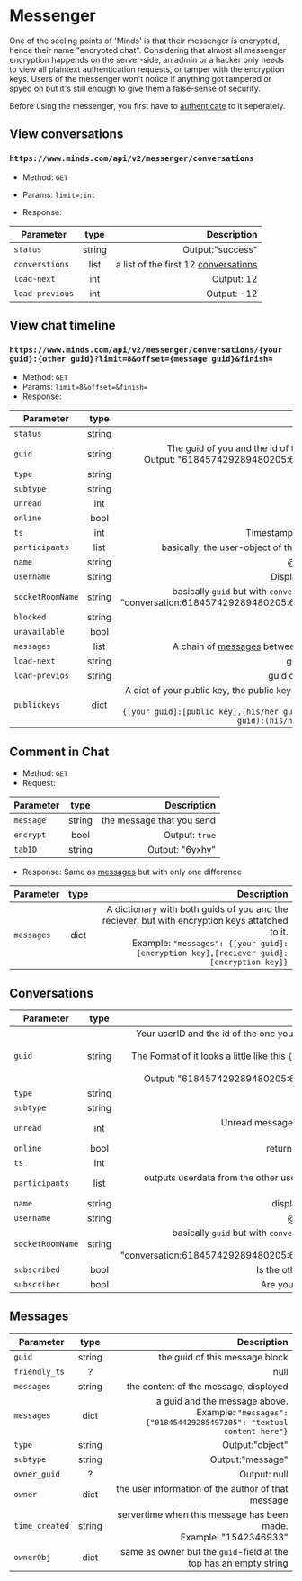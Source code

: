 # Messenger

One of the seeling points of 'Minds' is that their messenger is encrypted, hence their name "encrypted chat".
Considering that almost all messenger encryption happends on the server-side, an admin or a hacker only needs to view all plaintext authentication requests, or tamper with the encryption keys.
Users of the messenger won't notice if anything got tampered or spyed on but it's still enough to give them a false-sense of security.

Before using the messenger, you first have to [authenticate](auth.html#authenticate-with-messenger) to it seperately.

## View conversations
### `https://www.minds.com/api/v2/messenger/conversations`
* Method: `GET`
* Params: `limit=:int`

* Response:

| Parameter | type | Description |
| --- |:---:|---:|
| `status` | string | Output:"success" |
| `converstions` | list | a list of the first 12 [conversations](#conversations) |
| `load-next` | int | Output: 12 |
| `load-previous` | int | Output: -12 |

## View chat timeline
### `https://www.minds.com/api/v2/messenger/conversations/{your guid}:{other guid}?limit=8&offset={message guid}&finish=`
* Method: `GET`
* Params: `limit=8&offset=&finish=`
* Response:

| Parameter | type | Description |
| --- |:---:|---:|
| `status` | string | Output: "success" |
| `guid` | string | The guid of you and the id of the one, you're talking to. <br> Output: "618457429289480205:661345766295478287"|
| `type` | string | Output:"messenger" |
| `subtype` | string | Output: "consversation" |
| `unread` | int | Output: 0|
| `online` | bool | false |
| `ts` | int | Timestamp. Output: "1541346828" |
| `participants`| list | basically, the user-object of the one, your're contacting |
| `name` | string | @-name of the other user |
| `username` | string | Displayname of the other user |
| `socketRoomName` | string | basically `guid` but with `conversation:` prepended to it. <br> "conversation:618457429289480205:661345766295478287" |
| `blocked` | string | if you blocked that user |
| `unavailable` | bool | Output: false |
| `messages` | list | A chain of [messages](#messages) between you and the other user |
| `load-next` | string | guid of the next messages |
| `load-previos` | string | guid of the previous messages |
| `publickeys` | dict | A dict of your public key, the public key of the other user and the public key of the room. <br> `{[your guid]:[public key],[his/her guid]:[public key],[(your guid):(his/her guid)]:[public key]}` |

## Comment in Chat
* Method: `GET`
* Request:

| Parameter | type | Description |
| --- |:---:|---:|
| `message` | string | the message that you send |
| `encrypt` | bool | Output: `true` |
| `tabID` | string | Output: "6yxhy" |

* Response:
    Same as [messages](#messages) but with only one difference

| Parameter | type | Description |
| --- |:---:|---:|
| `messages` | dict | A dictionary with both guids of you and the reciever, but with encryption keys attatched to it. <br> Example: `"messages": {[your guid]:[encryption key],[reciever guid]:[encryption key]}`|


## Conversations

| Parameter | type | Description |
| --- |:---:|---:|
| `guid` | string | Your userID and the id of the one you have in contact, is being displayed here.<br> The Format of it looks a little like this `{your guid}:{guid of the other user}`. <br> Output: "618457429289480205:661345766295478287" |
| `type`| string | Output: "messenger" |
| `subtype` | string| Output: "conversation" |
| `unread` | int | Unread messages from that conversation. <br> Output: 0 |
| `online` | bool | returns true if the user is online |
| `ts` | int | Output: 1541346828 |
| `participants` | list | outputs userdata from the other user (including settings and birthdate) |
| `name` | string | displayname of the other user |
| `username` | string | @-name of the other user |
| `socketRoomName` | string| basically `guid` but with `conversation:` prepended to it. <br> Output: "conversation:618457429289480205:661345766295478287" |
| `subscribed` | bool | Is the other user subscribe to you |
| `subscriber` | bool | Are you subscribed to that user? |


## Messages

| Parameter | type | Description |
| --- |:---:|---:|
| `guid` | string | the guid of this message block |
| `friendly_ts` | ? | null |
| `messages` | string | the content of the message, displayed |
| `messages` | dict | a guid and the message above. <br> Example: `"messages": {"018454429285497205": "textual content here"}` |
| `type` | string | Output:"object" |
| `subtype` | string | Output:"message" |
| `owner_guid` | ? | Output: null |
| `owner` | dict | the user information of the author of that message|
| `time_created` | string | servertime when this message has been made. <br> Example: "1542346933" |
| `ownerObj` | dict | same as owner but the `guid`-field at the top has an empty string |
